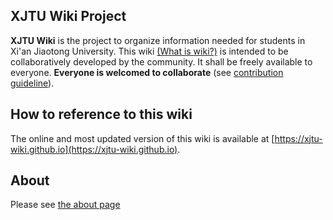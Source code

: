 ## XJTU Wiki Project
**XJTU Wiki** is the project to organize information needed for students in Xi'an Jiaotong University. This wiki [(What is wiki?)](https://en.wikipedia.org/wiki/Wiki) is intended to be collaboratively developed by the community. It shall be freely available to everyone. **Everyone is welcomed to collaborate** (see [contribution guideline](/about/)). 

## How to reference to this wiki
The online and most updated version of this wiki is available at [https://xjtu-wiki.github.io](https://xjtu-wiki.github.io). 

## About 
Please see [the about page](https://xjtu-wiki.github.io/about)